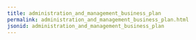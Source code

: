 ```yaml
---
title: administration_and_management_business_plan
permalink: administration_and_management_business_plan.html
jsonid: administration_and_management_business_plan
---
```

